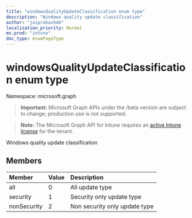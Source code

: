 ```yaml
---
title: "windowsQualityUpdateClassification enum type"
description: "Windows quality update classification"
author: "jaiprakashmb"
localization_priority: Normal
ms.prod: "intune"
doc_type: enumPageType
---
```


# windowsQualityUpdateClassification enum type

Namespace: microsoft.graph

> **Important:** Microsoft Graph APIs under the /beta version are subject to change; production use is not supported.

> **Note:** The Microsoft Graph API for Intune requires an [active Intune license](https://go.microsoft.com/fwlink/?linkid=839381) for the tenant.

Windows quality update classification

## Members
|Member|Value|Description|
|:---|:---|:---|
|all|0|All update type|
|security|1|Security only update type|
|nonSecurity|2|Non security only update type|
